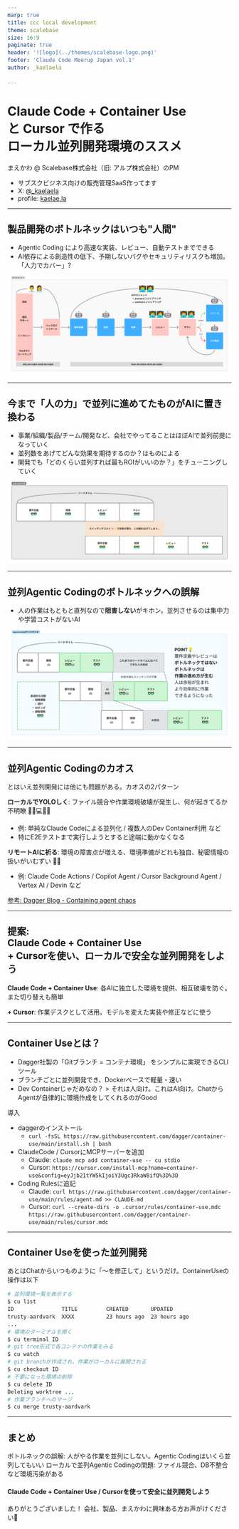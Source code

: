 ```yaml
---
marp: true
title: ccc local development
theme: scalebase
size: 16:9
paginate: true
header: '![logo](../themes/scalebase-logo.png)'
footer: 'Claude Code Meerup Japan vol.1'
author: _kaelaela

---
```


# Claude Code + Container Use<br/>と Cursor で作る<br/>ローカル並列開発環境のススメ
まえかわ @ Scalebase株式会社（旧: アルプ株式会社）のPM
- サブスクビジネス向けの販売管理SaaS作ってます
- X: [@_kaelaela](https://x.com/_kaelaela)
- profile: [kaelae.la](https://kaelae.la/)

---

## 製品開発のボトルネックはいつも"人間"

- Agentic Coding により高速な実装、レビュー、自動テストまでできる
- AI依存による創造性の低下、予期しないバグやセキュリティリスクも増加。「人力でカバー」?

![bottleneck](./img/bottleneck.png)

---

## 今まで「人の力」で並列に進めてたものがAIに置き換わる

- 事業/組織/製品/チーム/開発など、会社でやってることはほぼAIで並列前提になっていく
- 並列数をあげてどんな効果を期待するのか？はものによる
- 開発でも「どのくらい並列すれば最もROIがいいのか？」をチューニングしていく

![old_concurrency](./img/old_concurrency.png)

---

##  並列Agentic Codingのボトルネックへの誤解

- 人の作業はもともと直列なので**阻害しない**がキホン。並列させるのは集中力や学習コストがないAI

![ai_concurrency](./img/ai_concurrency.png)

---

## 並列Agentic Codingのカオス

とはいえ並列開発には他にも問題がある。カオスの2パターン

**ローカルでYOLOしく**: ファイル競合や作業環境破壊が発生し、何が起きてるか不明瞭 🤖💥💻💥🤖
- 例: 単純なClaude Codeによる並列化 / 複数人のDev Container利用 など
- 特にE2Eテストまで実行しようとすると途端に動かなくなる

**リモートAIに祈る**: 環境の障害点が増える、環境準備がどれも独自、秘密情報の扱いがいむずい  🕌🙏
- 例: Claude Code Actions / Copilot Agent / Cursor Background Agent / Vertex AI / Devin など

[参考: Dagger Blog - Containing agent chaos](https://dagger.io/blog/agent-container-use)

---

## 提案:<br/>**Claude Code + Container Use**<br/>+ **Cursor**を使い、ローカルで安全な並列開発をしよう

 **Claude Code + Container Use**: 各AIに独立した環境を提供、相互破壊を防ぐ。また切り替えも簡単
 
**\+ Cursor**: 作業デスクとして活用。モデルを変えた実装や修正などに使う

---

## **Container Use**とは？

- Dagger社製の「Gitブランチ = コンテナ環境」 をシンプルに実現できるCLIツール
- ブランチごとに並列開発でき、Dockerベースで軽量・速い
- Dev Containerじゃだめなの？ > それは人向け。これはAI向け。ChatからAgentが自律的に環境作成をしてくれるのがGood

導入

- daggerのインストール
  - `curl -fsSL https://raw.githubusercontent.com/dagger/container-use/main/install.sh | bash`
- ClaudeCode / CursorにMCPサーバーを追加
  - Claude: `claude mcp add container-use -- cu stdio`
  - Cursor: `https://cursor.com/install-mcp?name=container-use&config=eyJjb21tYW5kIjoiY3Ugc3RkaW8ifQ%3D%3D`
- Coding Rulesに追記
  - Claude: `curl https://raw.githubusercontent.com/dagger/container-use/main/rules/agent.md >> CLAUDE.md`
  - Cursor: `curl --create-dirs -o .cursor/rules/container-use.mdc https://raw.githubusercontent.com/dagger/container-use/main/rules/cursor.mdc`

---

## Container Useを使った並列開発

あとはChatからいつものように「〜を修正して」というだけ。ContainerUseの操作は以下

```bash
# 並列環境一覧を表示する
$ cu list 
ID               TITLE         CREATED       UPDATED
trusty-aardvark  XXXX          23 hours ago  23 hours ago
...
# 環境のターミナルを開く
$ cu terminal ID
# git tree形式で各コンテナの作業をみる
$ cu watch 
# git branchが作成され、作業がローカルに展開される
$ cu checkout ID
# 不要になった環境の削除
$ cu delete ID 
Deleting worktree ...
# 作業ブランチへのマージ
$ cu merge trusty-aardvark 
```

---

## まとめ

ボトルネックの誤解: 人がやる作業を並列にしない。Agentic Codingはいくら並列してもいい
ローカルで並列Agentic Codingの問題: ファイル競合、DB不整合など環境汚染がある

#### **Claude Code + Container Use / Cursorを使って安全に並列開発しよう**

ありがとうございました！
会社、製品、まえかわに興味ある方お声がけください🙋

